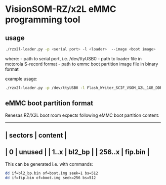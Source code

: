 # VisionSOM-RZ/x2L eMMC programming tool


## usage
```bash
./rzx2l-loader.py -p <serial port> -l <loader>  --image <boot image>

```
where:
<serial port> - path to serial port, i.e. /dev/ttyUSB0
<loader> - path to loader file in motorola S-record format
<boot image> - path to emmc boot partition image file in binary format

example usage:
```bash
./rzx2l-loader.py -p /dev/ttyUSB0 -l Flash_Writer_SCIF_VSOM_G2L_1GB_DDR4_1GB_1PCS.mot  --image boot.img
```


## eMMC boot partition format

Renesas RZ/X2L boot room expects following eMMC boot partition content:

----------------------------
| sectors |     content     |
----------------------------
|    0    |     unused      |
|   1..x  |     bl2_bp      |
| 256..x  |     fip.bin     |
----------------------------

This can be generated i.e. with commands:

```bash
dd if=bl2_bp.bin of=boot.img seek=1 bs=512
dd if=fip.bin of=boot.img seek=256 bs=512
```
